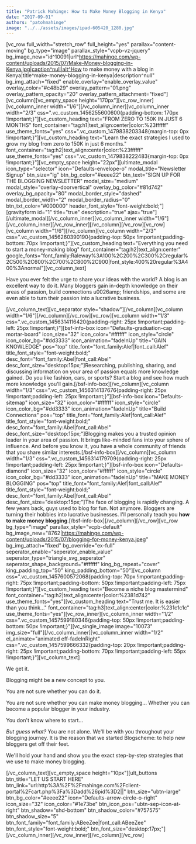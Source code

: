 ```yaml
---
title: "Patrick Mahinge: How to Make Money Blogging in Kenya"
date: "2017-09-01"
authors: "patohmahinge"
image: "../../assets/images/ipad-605420_1280.jpg"
---
```


\[vc\_row full\_width="stretch\_row" full\_height="yes" parallax="content-moving" bg\_type="image" parallax\_style="vcpb-vz-jquery" bg\_image\_new="id^10091|url^https://mahinge.com/wp-content/uploads/2015/07/Make-Money-blogging-in-Kenya.jpg|caption^null|alt^How to make money with a blog in Kenya|title^make-money-blogging-in-kenya|description^null" bg\_img\_attach="fixed" enable\_overlay="enable\_overlay\_value" overlay\_color="#c48b29" overlay\_pattern="01.png" overlay\_pattern\_opacity="20" overlay\_pattern\_attachment="fixed"\]\[vc\_column\]\[vc\_empty\_space height="170px"\]\[vc\_row\_inner\]\[vc\_column\_inner width="1/6"\]\[/vc\_column\_inner\]\[vc\_column\_inner width="2/3" css=".vc\_custom\_1456255600600{padding-bottom: 170px !important;}"\]\[vc\_custom\_heading text="FROM ZERO TO 150K IN JUST 6 MONTHS" font\_container="tag:h1|text\_align:center|color:%23ffffff" use\_theme\_fonts="yes" css=".vc\_custom\_1479838203348{margin-top: 0px !important;}"\]\[vc\_custom\_heading text="Learn the exact strategies I used to grow my blog from zero to 150K in just 6 months." font\_container="tag:h2|text\_align:center|color:%23ffffff" use\_theme\_fonts="yes" css=".vc\_custom\_1479838222483{margin-top: 0px !important;}"\]\[vc\_empty\_space height="22px"\]\[ultimate\_modal icon\_type="selector" icon="Defaults-envelope-o" modal\_title="Newsletter Signup" btn\_size="lg" btn\_bg\_color="#eeee22" btn\_text="SIGN UP FOR THE BLOGGING NEWSLETTER" modal\_size="medium" modal\_style="overlay-doorvertical" overlay\_bg\_color="#81d742" overlay\_bg\_opacity="80" modal\_border\_style="dashed" modal\_border\_width="2" modal\_border\_radius="0" btn\_txt\_color="#000000" header\_font\_style="font-weight:bold;"\]\[gravityform id="1" title="true" description="true" ajax="true"\]\[/ultimate\_modal\]\[/vc\_column\_inner\]\[vc\_column\_inner width="1/6"\]\[/vc\_column\_inner\]\[/vc\_row\_inner\]\[/vc\_column\]\[/vc\_row\]\[vc\_row\]\[vc\_column width="1/6"\]\[/vc\_column\]\[vc\_column width="2/3" css=".vc\_custom\_1456260390190{padding-top: 50px !important;padding-bottom: 70px !important;}"\]\[vc\_custom\_heading text="Everything you need to start a money-making blog" font\_container="tag:h2|text\_align:center" google\_fonts="font\_family:Raleway%3A100%2C200%2C300%2Cregular%2C500%2C600%2C700%2C800%2C900|font\_style:400%20regular%3A400%3Anormal"\]\[vc\_column\_text\]

Have you ever felt the urge to share your ideas with the world? A blog is an excellent way to do it. Many bloggers gain in-depth knowledge on their areas of passion, build connections u0026amp; friendships, and some are even able to turn their passion into a lucrative business.

\[/vc\_column\_text\]\[vc\_separator style="shadow"\]\[/vc\_column\]\[vc\_column width="1/6"\]\[/vc\_column\]\[/vc\_row\]\[vc\_row\]\[vc\_column width="1/3" css=".vc\_custom\_1456314116420{padding-right: 25px !important;padding-left: 25px !important;}"\]\[bsf-info-box icon="Defaults-graduation-cap mortar-board" icon\_size="32" icon\_color="#ffffff" icon\_style="circle" icon\_color\_bg="#dd3333" icon\_animation="fadeInUp" title="GAIN KNOWLEDGE" pos="top" title\_font="font\_family:Alef|font\_call:Alef" title\_font\_style="font-weight:bold;" desc\_font="font\_family:Abel|font\_call:Abel" desc\_font\_size="desktop:15px;"\]Researching, publishing, sharing, and discussing information on your area of passion equals more knowledge gained. Do you like fashion, cars, or sports? Start a blog and see how much more knowledge you'll gain.\[/bsf-info-box\]\[/vc\_column\]\[vc\_column width="1/3" css=".vc\_custom\_1456314137676{padding-right: 25px !important;padding-left: 25px !important;}"\]\[bsf-info-box icon="Defaults-sitemap" icon\_size="32" icon\_color="#ffffff" icon\_style="circle" icon\_color\_bg="#dd3333" icon\_animation="fadeInUp" title="Build Connections" pos="top" title\_font="font\_family:Alef|font\_call:Alef" title\_font\_style="font-weight:bold;" desc\_font="font\_family:Abel|font\_call:Abel" desc\_font\_size="desktop:15px;"\]Blogging makes you a trusted opinion leader in your area of passion. It brings like-minded fans into your sphere of influence. And before you know it, you have a whole community of friends that you share similar interests.\[/bsf-info-box\]\[/vc\_column\]\[vc\_column width="1/3" css=".vc\_custom\_1456314179709{padding-right: 25px !important;padding-left: 25px !important;}"\]\[bsf-info-box icon="Defaults-diamond" icon\_size="32" icon\_color="#ffffff" icon\_style="circle" icon\_color\_bg="#dd3333" icon\_animation="fadeInUp" title="MAKE MONEY BLOGGING" pos="top" title\_font="font\_family:Alef|font\_call:Alef" title\_font\_style="font-weight:bold;" desc\_font="font\_family:Abel|font\_call:Abel" desc\_font\_size="desktop:15px;"\]The face of blogging is rapidly changing. A few years back, guys used to blog for fun. Not anymore. Bloggers are turning their hobbies into lucrative businesses. I'll personally teach you **how to make money blogging**.\[/bsf-info-box\]\[/vc\_column\]\[/vc\_row\]\[vc\_row bg\_type="image" parallax\_style="vcpb-default" bg\_image\_new="8762|https://mahinge.com/wp-content/uploads/2015/07/blogging-for-money-kenya.jpeg" bg\_img\_attach="fixed" bg\_override="ex-full" seperator\_enable="seperator\_enable\_value" seperator\_type="triangle\_svg\_seperator" seperator\_shape\_background="#ffffff" king\_bg\_repeat="cover" king\_padding\_top="50" king\_padding\_bottom="50"\]\[vc\_column css=".vc\_custom\_1457600572068{padding-top: 70px !important;padding-right: 75px !important;padding-bottom: 50px !important;padding-left: 75px !important;}"\]\[vc\_custom\_heading text="Become a niche blog mastermind" font\_container="tag:h2|text\_align:center|color:%2381d742" use\_theme\_fonts="yes"\]\[vc\_custom\_heading text="Trust me. It is easier than you think..." font\_container="tag:h3|text\_align:center|color:%231c1c1c" use\_theme\_fonts="yes"\]\[vc\_row\_inner\]\[vc\_column\_inner width="1/2" css=".vc\_custom\_1457599180346{padding-top: 50px !important;padding-bottom: 50px !important;}"\]\[vc\_single\_image image="10073" img\_size="full"\]\[/vc\_column\_inner\]\[vc\_column\_inner width="1/2" el\_animate="animated eff-fadeInRight" css=".vc\_custom\_1457599666332{padding-top: 20px !important;padding-right: 25px !important;padding-bottom: 70px !important;padding-left: 55px !important;}"\]\[vc\_column\_text\]

We get it.

Blogging might be a new concept to you.

You are not sure whether you can do it.

You are not sure whether you can make money blogging... Whether you can become a popular blogger in your industry.

You don't know where to start...

_But guess what?_ You are not alone. We'll be with you throughout your blogging journey. It is the reason that we started Blogscheme: to help new bloggers get off their feet.

We'll hold your hand and show you the exact step-by-step strategies that we use to make money blogging.

\[/vc\_column\_text\]\[vc\_empty\_space height="10px"\]\[ult\_buttons btn\_title="LET US START HERE" btn\_link="url:http%3A%2F%2Fmahinge.com%2Fclient-portal%2Fcart.php%3Fa%3Dadd%26pid%3D2||" btn\_size="ubtn-large" btn\_bg\_color="#eeee22" icon="Defaults-arrow-circle-o-right" icon\_size="32" icon\_color="#1e73be" btn\_icon\_pos="ubtn-sep-icon-at-right" btn\_shadow="shd-bottom" btn\_shadow\_color="#757575" btn\_shadow\_size="5" btn\_font\_family="font\_family:ABeeZee|font\_call:ABeeZee" btn\_font\_style="font-weight:bold;" btn\_font\_size="desktop:17px;"\]\[/vc\_column\_inner\]\[/vc\_row\_inner\]\[/vc\_column\]\[/vc\_row\]

